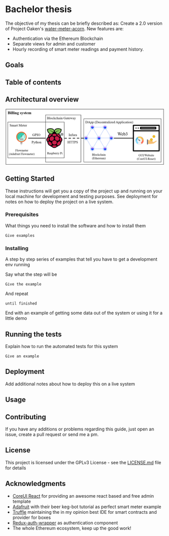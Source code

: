 # Bachelor thesis

The objective of my thesis can be briefly described  as: Create a 2.0 version of Project Oaken's [water-meter-acorn](https://github.com/Oaken-Innovations/water-meter-acorn). New features are: 

* Authentication via the Ethereum Blockchain 
* Separate views for admin and customer 
* Hourly recording of smart meter readings and payment history. 

## Goals

## Table of contents

## Architectural overview

![Overview](/docs/img/architecture.png)

## Getting Started

These instructions will get you a copy of the project up and running on your local machine for development and testing purposes. See deployment for notes on how to deploy the project on a live system.

### Prerequisites

What things you need to install the software and how to install them

```
Give examples
```

### Installing

A step by step series of examples that tell you have to get a development env running

Say what the step will be

```
Give the example
```

And repeat

```
until finished
```

End with an example of getting some data out of the system or using it for a little demo

## Running the tests

Explain how to run the automated tests for this system
```
Give an example
```

## Deployment

Add additional notes about how to deploy this on a live system

## Usage

## Contributing

If you have any additions or problems regarding this guide, just open an issue, create a pull request or send me a pm.

## License

This project is licensed under the GPLv3 License - see the [LICENSE.md](LICENSE.md) file for details

## Acknowledgments

* [CoreUI React](https://coreui.io/react/) for providing an awesome react based and free admin template
* [Adafruit](https://learn.adafruit.com/adafruit-keg-bot?view=all) with their beer keg-bot tutorial as perfect smart meter example
* [Truffle](http://truffleframework.com) maintaining the in my opinion best IDE for smart contracts and provider for boxes
* [Redux-auth-wrapper](https://github.com/mjrussell/redux-auth-wrapper) as authentication component
* The whole Ethereum ecosystem, keep up the good work!
